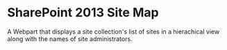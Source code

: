 # SharePoint 2013 Site Map

A Webpart that displays a site collection's list of sites in a hierachical view along with the names of site administrators.
